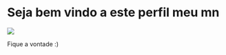 # Seja bem vindo a este perfil meu mn
![](https://encrypted-tbn0.gstatic.com/images?q=tbn:ANd9GcQ4PYYKQyMHdDtbPw3li_MmBKxcCxqT3S-Dcg&s)

Fique a vontade :)
